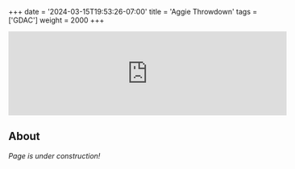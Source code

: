 +++
date = '2024-03-15T19:53:26-07:00'
title = 'Aggie Throwdown'
tags = ['GDAC']
weight = 2000
+++

<iframe frameborder="0" src="https://itch.io/embed/2528292" width="552" height="167"><a href="https://gdacdavis.itch.io/aggie-throwdown">Aggie Throwdown by GDAC@UCD</a></iframe>

## About

*Page is under construction!*